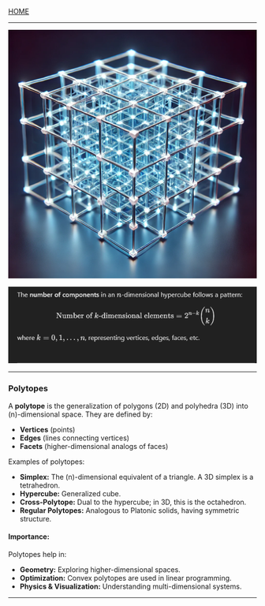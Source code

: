 [HOME](/README.md)   

---   

![img](/assets/docs/universe/dimensions/tesseract/imgs/hypercube.png)    
   
![img](./imgs/1.png)

---

### **Polytopes**

A **polytope** is the generalization of polygons (2D) and polyhedra (3D) into \(n\)-dimensional space. They are defined by:  
- **Vertices** (points)  
- **Edges** (lines connecting vertices)  
- **Facets** (higher-dimensional analogs of faces)  

Examples of polytopes:  
- **Simplex:** The \(n\)-dimensional equivalent of a triangle. A 3D simplex is a tetrahedron.  
- **Hypercube:** Generalized cube.  
- **Cross-Polytope:** Dual to the hypercube; in 3D, this is the octahedron.  
- **Regular Polytopes:** Analogous to Platonic solids, having symmetric structure.

#### Importance:
Polytopes help in:
- **Geometry:** Exploring higher-dimensional spaces.  
- **Optimization:** Convex polytopes are used in linear programming.  
- **Physics & Visualization:** Understanding multi-dimensional systems.  

---   
